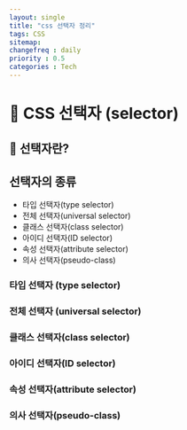 ```yaml
---
layout: single
title: "css 선택자 정리" 
tags: CSS
sitemap:
changefreq : daily
priority : 0.5
categories : Tech
---
```

# 📘 CSS 선택자 (selector)

## 📖 선택자란?


## 선택자의 종류

- 타입 선택자(type selector)
- 전체 선택자(universal selector)
- 클래스 선택자(class selector)
- 아이디 선택자(ID selector)
- 속성 선택자(attribute selector)
- 의사 선택자(pseudo-class)



### 타입 선택자 (type selector)


### 전체 선택자 (universal selector)


### 클래스 선택자(class selector)


### 아이디 선택자(ID selector)


### 속성 선택자(attribute selector)


### 의사 선택자(pseudo-class)





<br><br><br>  

